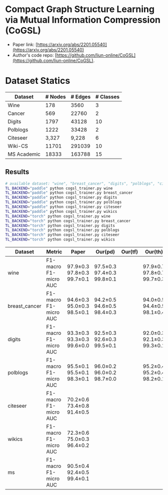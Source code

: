 # Compact Graph Structure Learning via Mutual Information Compression (CoGSL)

- Paper link: [https://arxiv.org/abs/2201.05540](https://arxiv.org/abs/2201.05540)
- Author's code repo: [https://github.com/liun-online/CoGSL](https://github.com/liun-online/CoGSL).

# Dataset Statics

| Dataset      | # Nodes | # Edges | # Classes |
|--------------|---------|---------|-----------|
| Wine         | 178     | 3560    | 3         |
| Cancer       | 569     | 22760   | 2         |
| Digits       | 1797    | 43128   | 10        |
| Polblogs     | 1222    | 33428   | 2         |
| Citeseer     | 3,327   | 9,228   | 6         |
| Wiki-CS      | 11701   | 291039  | 10        |
| MS  Academic | 18333   | 163788  | 15        |


Results
-------

```bash
# available dataset: "wine", "breast_cancer", "digits", "polblogs", "citeseer", "wikics", "ms"
TL_BACKEND="paddle" python cogsl_trainer.py wine
TL_BACKEND="paddle" python cogsl_trainer.py breast_cancer
TL_BACKEND="paddle" python cogsl_trainer.py digits
TL_BACKEND="paddle" python cogsl_trainer.py polblogs
TL_BACKEND="paddle" python cogsl_trainer.py citeseer
TL_BACKEND="paddle" python cogsl_trainer.py wikics
TL_BACKEND="torch" python cogsl_trainer.py wine
TL_BACKEND="torch" python cogsl_trainer.py breast_cancer
TL_BACKEND="torch" python cogsl_trainer.py digits
TL_BACKEND="torch" python cogsl_trainer.py polblogs
TL_BACKEND="torch" python cogsl_trainer.py citeseer
TL_BACKEND="torch" python cogsl_trainer.py wikics


```

| Dataset       | Metric                        | Paper                              | Our(pd)                            | Our(tf)    | Our(th)                            | Our(ms)    |
|---------------|-------------------------------|------------------------------------|------------------------------------|------------|------------------------------------|------------|
| wine          | F1-macro<br/>F1-micro<br/>AUC | 97.9±0.3<br/>97.8±0.3<br/>99.7±0.1 | 97.5±0.3<br/>97.4±0.3<br/>99.8±0.1 |  | 97.9±0.7<br/>97.8±0.7<br/>99.7±0.3 |  |
| breast_cancer | F1-macro<br/>F1-micro<br/>AUC | 94.6±0.3<br/>95.0±0.3<br/>98.5±0.1 | 94.2±0.5<br/>94.6±0.5<br/>98.4±0.3 |  | 94.0±0.5<br/>94.4±0.5<br/>98.1±0.4 |  |
| digits        | F1-macro<br/>F1-micro<br/>AUC | 93.3±0.3<br/>93.3±0.3<br/>99.6±0.0 | 92.5±0.3<br/>92.6±0.3<br/>99.5±0.1 |  | 92.0±0.3<br/>92.1±0.3<br/>99.3±0.1 |  |
| polblogs      | F1-macro<br/>F1-micro<br/>AUC | 95.5±0.1<br/>95.5±0.1<br/>98.3±0.1 | 96.0±0.2<br/>96.0±0.2<br/>98.7±0.0 |  | 95.2±0.4<br/>95.2±0.4<br/>98.2±0.1 |  |
| citeseer      | F1-macro<br/>F1-micro<br/>AUC | 70.2±0.6<br/>73.4±0.8<br/>91.4±0.5 |                                    |  |                                    |  |
| wikics        | F1-macro<br/>F1-micro<br/>AUC | 72.3±0.6<br/>75.0±0.3<br/>96.4±0.2 |                                    |  |                                    |  |
| ms            | F1-macro<br/>F1-micro<br/>AUC | 90.5±0.4<br/>92.4±0.5<br/>99.4±0.1 |                                    |  |                                    |  |
